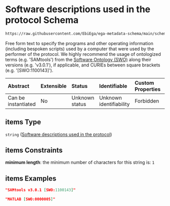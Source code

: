 # Software descriptions used in the protocol Schema

```txt
https://raw.githubusercontent.com/EbiEga/ega-metadata-schema/main/schemas/EGA.protocol.json#/properties/protocol_software/items
```

Free form text to specify the programs and other operating information (including bespoken scripts) used by a computer that were used by the performer of the protocol. We highly recommend the usage of ontologized terms (e.g. 'SAMtools') from the [Software Ontology (SWO)](https://www.ebi.ac.uk/ols/ontologies/swo) along their versions (e.g. 'v3.0.1'), if applicable, and CURIEs between square brackets (e.g. '\[SWO:1100143]').

| Abstract            | Extensible | Status         | Identifiable            | Custom Properties | Additional Properties | Access Restrictions | Defined In                                                                       |
| :------------------ | :--------- | :------------- | :---------------------- | :---------------- | :-------------------- | :------------------ | :------------------------------------------------------------------------------- |
| Can be instantiated | No         | Unknown status | Unknown identifiability | Forbidden         | Allowed               | none                | [EGA.protocol.json\*](../../../schemas/EGA.protocol.json "open original schema") |

## items Type

`string` ([Software descriptions used in the protocol](ega-17-properties-protocol-software-array-software-descriptions-used-in-the-protocol.md))

## items Constraints

**minimum length**: the minimum number of characters for this string is: `1`

## items Examples

```json
"SAMtools v3.0.1 [SWO:1100143]"
```

```json
"MATLAB [SWO:0000005]"
```
